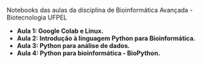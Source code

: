 
Notebooks das aulas da disciplina de Bioinformática Avançada - Biotecnologia UFPEL
- **Aula 1: Google Colab e Linux.** 
- **Aula 2: Introdução à linguagem Python para Bioinformática.** 
- **Aula 3: Python para análise de dados.** 
- **Aula 4: Python para bioinformática - BioPython.** 

